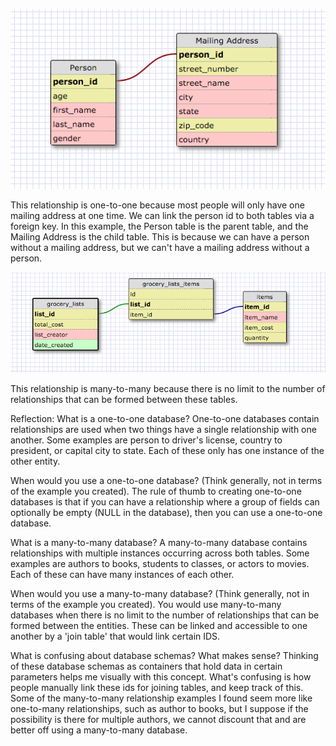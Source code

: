 ![One-to-One](https://github.com/Jacfem/phase-0/blob/master/week-8/imgs/8.5_one-to-one.png)

This relationship is one-to-one because most people will only have one mailing address at one time. We can link the person id to both tables via a foreign key.
In this example, the Person table is the parent table, and the Mailing Address is the child table. This is because we can have a person without a mailing address, but we can't have a mailing address without a person.


![Many-to-Many](https://github.com/Jacfem/phase-0/blob/master/week-8/imgs/8.5_grocery.png)

This relationship is many-to-many because there is no limit to the number of relationships that can be formed between these tables.

Reflection:
What is a one-to-one database?
  One-to-one databases contain relationships are used when two things have a single relationship with one another. Some examples are person to driver's license, country to president, or capital city to state. Each of these only has one instance of the other entity.

When would you use a one-to-one database? (Think generally,  not in terms of the example you created).
  The rule of thumb to creating one-to-one databases is that if you can have a relationship where a group of fields can optionally be empty (NULL in the database), then you can use a one-to-one database.

What is a many-to-many database?
  A many-to-many database contains relationships with multiple instances occurring across both tables.
  Some examples are authors to books, students to classes, or actors to movies. Each of these can have many instances of each other.

When would you use a many-to-many database? (Think generally, not in terms of the example you created).
  You would use many-to-many databases when there is no limit to the number of relationships that can be formed between the entities. These can be linked and accessible to one another by a 'join table' that would link certain IDS.

What is confusing about database schemas? What makes sense?
  Thinking of these database schemas as containers that hold data in certain parameters helps me visually with this concept. What's confusing is how people manually link these ids for joining tables, and keep track of this. Some of the many-to-many relationship examples I found seem more like one-to-many relationships, such as author to books, but I suppose if the possibility is there for multiple authors, we cannot discount that and are better off using a many-to-many database.

